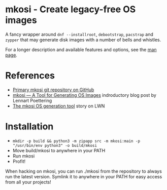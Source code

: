 # mkosi - Create legacy-free OS images

A fancy wrapper around `dnf --installroot`, `debootstrap`,
`pacstrap` and `zypper` that may generate disk images with a number of
bells and whistles.

For a longer description and available features and options, see the
[man page](mkosi.md).

# References

* [Primary mkosi git repository on GitHub](https://github.com/systemd/mkosi/)
* [mkosi — A Tool for Generating OS Images](http://0pointer.net/blog/mkosi-a-tool-for-generating-os-images.html) indroductory blog post by Lennart Poettering
* [The mkosi OS generation tool](https://lwn.net/Articles/726655/) story on LWN

# Installation

- `mkdir -p build && python3 -m zipapp src -m mkosi:main -p "/usr/bin/env python3" -o build/mkosi`
- Move build/mkosi to anywhere in your PATH
- Run mkosi
- Profit!

When hacking on mkosi, you can run ./mkosi from the repository to always run the latest version. Symlink it
to anywhere in your PATH for easy access from all your projects!
